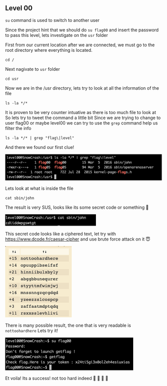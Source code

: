 <h2>Level 00</h2>

`su` command is used to switch to another user

Since the project hint that we should do `su flag00` and insert the password to pass this level,
lets investigate on the `usr` folder

First from our current location after we are connected, we must go to the root directory where everything is located.
```console
cd /
```

Next nagivate to `usr` folder
```console
cd usr
```

Now we are in the /usr directory, lets try to look at all the information of the file
```console
ls -la */*
```

It is proven to be very counter intuative as there is too much file to look at
So lets try to tweet the command a little bit
Since we are trying to change to user flag00 or maybe level00 we can try to use the `grep` command help us filter the info
```console
ls -la */* | grep "flag\|level"
```

And there we found our first clue!

![alt text](./screenshot/image1.png)

Lets look at what is inside the file
```console
cat sbin/john
```

The result is very SUS, looks like its some secret code or something :thinking:

![alt text](./screenshot/image2.png)

This secret code looks like a ciphered text, let try with https://www.dcode.fr/caesar-cipher and use brute force attack on it :innocent:

![alt text](./screenshot/image3.png)

There is many possible result, the one that is very readable is `nottoohardhere`
Lets try it!

![alt text](./screenshot/image4.png)

Et voila! Its a success! not too hard indeed   :partying_face: :tada: :tada: :tada:
